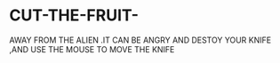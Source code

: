 # CUT-THE-FRUIT-
AWAY FROM THE ALIEN .IT  CAN BE ANGRY AND DESTOY YOUR KNIFE ,AND USE THE MOUSE TO MOVE THE KNIFE
